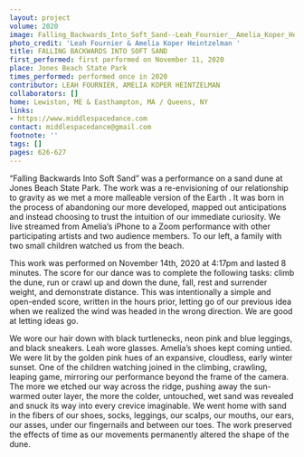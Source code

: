 ```yaml
---
layout: project
volume: 2020
image: Falling_Backwards_Into_Soft_Sand--Leah_Fournier__Amelia_Koper_Heintzelman.jpeg
photo_credit: 'Leah Fournier & Amelia Koper Heintzelman '
title: FALLING BACKWARDS INTO SOFT SAND
first_performed: first performed on November 11, 2020
place: Jones Beach State Park
times_performed: performed once in 2020
contributor: LEAH FOURNIER, AMELIA KOPER HEINTZELMAN
collaborators: []
home: Lewiston, ME & Easthampton, MA / Queens, NY
links:
- https://www.middlespacedance.com
contact: middlespacedance@gmail.com
footnote: ''
tags: []
pages: 626-627
---
```




“Falling Backwards Into Soft Sand” was a performance on a sand dune at Jones Beach State Park. The work was a re-envisioning of our relationship to gravity as we met a more malleable version of the Earth . It  was born in the process of abandoning our more developed, mapped out anticipations and instead choosing to trust the intuition of our immediate curiosity. We live streamed from Amelia’s iPhone to a Zoom performance with other participating artists and two audience members. To our left, a family with two small children watched us from the beach.

This work was performed on November 14th, 2020 at 4:17pm and lasted 8 minutes. The score for our dance was to complete the following tasks: climb the dune, run or crawl up and down the dune, fall, rest and surrender weight, and demonstrate distance. This was intentionally a simple and open-ended score, written in the hours prior, letting go of our previous idea when we realized the wind was headed in the wrong direction. We are good at letting ideas go. 

We wore our hair down with black turtlenecks, neon pink and blue leggings, and black sneakers. Leah wore glasses. Amelia’s shoes kept coming untied. We were lit by the golden pink hues of an expansive, cloudless, early winter sunset. One of the children watching joined in the climbing, crawling, leaping game, mirroring our performance beyond the frame of the camera. The more we etched our way across the ridge, pushing away the sun-warmed outer layer, the more the colder, untouched, wet sand was revealed and snuck its way into every crevice imaginable. We went home with sand in the fibers of our shoes, socks, leggings, our scalps, our mouths, our ears, our asses, under our fingernails and between our toes. The work preserved the effects of time as our movements permanently altered the shape of the dune.

